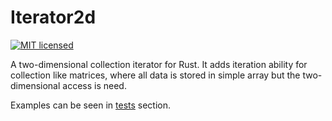 # Iterator2d

[![MIT licensed](https://img.shields.io/badge/license-MIT-blue.svg)](./LICENSE)

A two-dimensional collection iterator for Rust. It adds iteration ability for
collection like matrices, where all data is stored in simple array but the
two-dimensional access is need. 

Examples can be seen in [tests](./tests) section.
